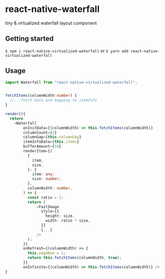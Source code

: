 # react-native-waterfall

tiny & virtualized waterfall layout component

## Getting started

`$ npm i react-native-virtualized-waterfall`
or
`$ yarn add react-native-virtualized-waterfall`

## Usage

```Typescript
import Waterfall from "react-native-virtualized-waterfall";


fetchItems(columnWidth:number) {
  //...fetch data and mapping to itemInfo
}

render(){
  return
    <Waterfall
        onInitData={(columnWidth) => this.fetchItems(columnWidth)}
        columnCount={2}
        columnGap={this.columnGap}
        itemInfoData={this.items}
        bufferAmount={10}
        renderItem={(
          {
            item,
            size,
          }: {
            item: any;
            size: number;
          },
          columnWidth: number,
        ) => {
          const ratio = 1;
          return (
              <FastImage
                style={{
                  height: size,
                  width: ratio * size,
                }}
                {...}
              />
          );
        }}
        onRefresh={(columnWidth) => {
          this.pageNum = 1;
          return this.fetchItems(columnWidth, true);
        }}
        onInfinite={(columnWidth) => this.fetchItems(columnWidth)} />
}
```

